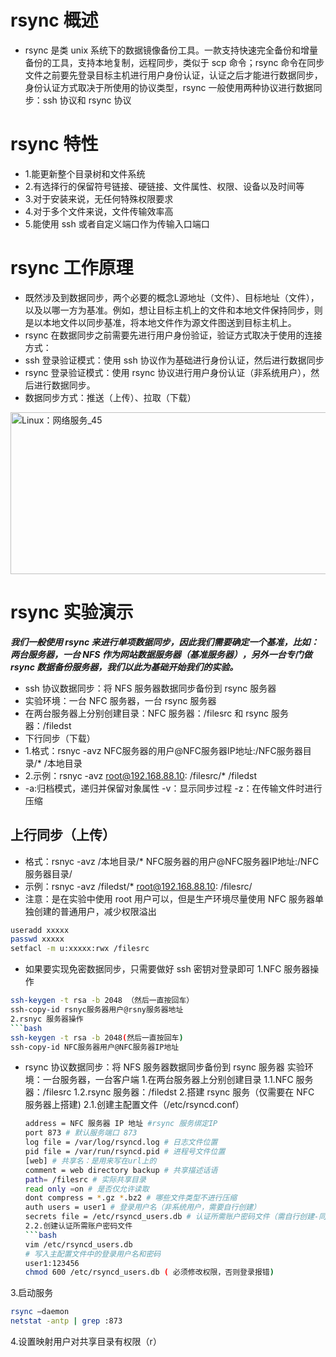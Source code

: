# rsync 概述
- rsync 是类 unix 系统下的数据镜像备份工具。一款支持快速完全备份和增量备份的工具，支持本地复制，远程同步，类似于 scp 命令；rsync 命令在同步文件之前要先登录目标主机进行用户身份认证，认证之后才能进行数据同步，身份认证方式取决于所使用的协议类型，rsync 一般使用两种协议进行数据同步：ssh 协议和 rsync 协议
# rsync 特性
- 1.能更新整个目录树和文件系统
- 2.有选择行的保留符号链接、硬链接、文件属性、权限、设备以及时间等
- 3.对于安装来说，无任何特殊权限要求
- 4.对于多个文件来说，文件传输效率高
- 5.能使用 ssh 或者自定义端口作为传输入口端口
# rsync 工作原理
- 既然涉及到数据同步，两个必要的概念L源地址（文件）、目标地址（文件），以及以哪一方为基准。例如，想让目标主机上的文件和本地文件保持同步，则是以本地文件以同步基准，将本地文件作为源文件图送到目标主机上。
- rsync 在数据同步之前需要先进行用户身份验证，验证方式取决于使用的连接方式：
- ssh 登录验证模式：使用 ssh 协议作为基础进行身份认证，然后进行数据同步
- rsync 登录验证模式：使用 rsync 协议进行用户身份认证（非系统用户），然后进行数据同步。
- 数据同步方式：推送（上传）、拉取（下载）
 <img width="846" height="259" alt="Linux：网络服务_45" src="https://github.com/user-attachments/assets/d42a7aae-3cda-4bb8-962e-f56175eed2d4" />

# rsync 实验演示
***我们一般使用 rsync 来进行单项数据同步，因此我们需要确定一个基准，比如：两台服务器，一台 NFS 作为网站数据服务器（基准服务器），另外一台专门做 rsync 数据备份服务器，我们以此为基础开始我们的实验。***
- ssh 协议数据同步：将 NFS 服务器数据同步备份到 rsync 服务器
- 实验环境：一台 NFC 服务器，一台 rsync 服务器
- 在两台服务器上分别创建目录：NFC 服务器：/filesrc 和 rsync 服务器：/filedst
- 下行同步（下载）
-    1.格式：rsnyc -avz NFC服务器的用户@NFC服务器IP地址:/NFC服务器目录/* /本地目录
-    2.示例：rsnyc -avz root@192.168.88.10: /filesrc/* /filedst
-    -a:归档模式，递归并保留对象属性  -v：显示同步过程 -z：在传输文件时进行压缩
     
## 上行同步（上传）
- 格式：rsnyc -avz /本地目录/* NFC服务器的用户@NFC服务器IP地址:/NFC服务器目录/
- 示例：rsnyc -avz /filedst/* root@192.168.88.10: /filesrc/
- 注意：是在实验中使用 root 用户可以，但是生产环境尽量使用 NFC 服务器单独创建的普通用户，减少权限溢出
```bash
useradd xxxxx
passwd xxxxx
setfacl -m u:xxxxx:rwx /filesrc
```
- 如果要实现免密数据同步，只需要做好 ssh 密钥对登录即可
1.NFC 服务器操作
```bash
ssh-keygen -t rsa -b 2048 （然后一直按回车）
ssh-copy-id rsnyc服务器用户@rsny服务器地址
2.rsnyc 服务器操作
```bash
ssh-keygen -t rsa -b 2048(然后一直按回车)
ssh-copy-id NFC服务器用户@NFC服务器IP地址
```
- rsync 协议数据同步：将 NFS 服务器数据同步备份到 rsync 服务器
实验环境：一台服务器，一台客户端
1.在两台服务器上分别创建目录
  1.1.NFC 服务器：/filesrc
  1.2.rsync 服务器：/filedst
2.搭建 rsync 服务（仅需要在 NFC 服务器上搭建)
  2.1.创建主配置文件（/etc/rsyncd.conf）
  ```bash
  address = NFC 服务器 IP 地址 #rsync 服务绑定IP
  port 873 # 默认服务端口 873
  log file = /var/log/rsyncd.log # 日志文件位置
  pid file = /var/run/rsyncd.pid # 进程号文件位置
  [web] # 共享名：是用来写在url上的
  comment = web directory backup # 共享描述话语
  path= /filesrc # 实际共享目录
  read only =on # 是否仅允许读取
  dont compress = *.gz *.bz2 # 哪些文件类型不进行压缩
  auth users = user1 # 登录用户名（非系统用户，需要自行创建）
  secrets file = /etc/rsyncd_users.db # 认证所需账户密码文件（需自行创建-同上）
  2.2.创建认证所需账户密码文件
  ```bash
  vim /etc/rsyncd_users.db
  # 写入主配置文件中的登录用户名和密码
  user1:123456
  chmod 600 /etc/rsyncd_users.db ( 必须修改权限，否则登录报错)
  ```
3.启动服务
```bash
rsync –daemon
netstat -antp | grep :873
```
4.设置映射用户对共享目录有权限（r）
  
